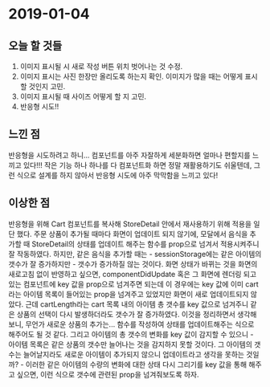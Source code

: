 # 2019-01-04

## 오늘 할 것들 
1. 이미지 표시될 시 새로 작성 버튼 위치 벗어나는 것 수정.
2. 이미지 표시는 사진 한장만 올리도록 하는지 확인. 이미지가 많을 때는 어떻게 표시할 것인지 고민.
3. 이미지 표시될 때 사이즈 어떻게 할 지 고민.
4. 반응형 시도!!


## 느낀 점

반응형을 시도하려고 하니... 컴포넌트를 아주 자잘하게 세분화하면 얼마나 편할지를 느끼고 있다!!!
작은 기능 하나 하나를 다 컴포넌트화 하면 정말 재활용하기도 쉬울텐데, 그런 식으로 설계를 하지 않아서 반응형 시도에 아주 막막함을 느끼고 있다!

## 이상한 점 

반응형을 위해 Cart 컴포넌트를 복사해 StoreDetail 안에서 재사용하기 위해 적용을 일단 했다. 주문 상품이 추가될 때마다 화면이 업데이트 되지 않기에, 모달에서 음식을 추가할 때 StoreDetail의 상태를 업데이트 해주는 함수를 prop으로 넘겨서 적용시켜주니 잘 작동하였다. 하지만, 같은 음식을 추가할 때는 - sessionStorage에는 같은 아이템의 갯수가 잘 증가하지만 - 갯수가 증가하질 않는 것이다. 화면 상태가 바뀌는 것을 화면의 새로고침 없이 반영하고 싶으면, componentDidUpdate 혹은 그 화면에 렌더링 되고있는 컴포넌트에 key 값을 prop으로 넘겨주면 되는데 이 경우에는 key 값에 이미 cart라는 아이템 목록이 들어있는 prop을 넘겨주고 있었지만 화면이 새로 업데이트되지 않았다. 근데 cartLength라는 cart 목록 내의 아이템 총 갯수를 key 값으로 넘겨주니 같은 상품의 선택이 다시 발생하더라도 갯수가 잘 증가하였다. 이것을 정리하면서 생각해보니, 무언가 새로운 상품의 추가는... 함수를 작성하여 상태를 업데이트해주는 식으로 해주어도 될 것 같다. 그리고 아이템의 총 갯수의 변화를 key 값이 감지할 수 있으니 - 아이템 목록은 같은 상품의 갯수만 늘어나는 것을 감지하지 못할 것이다. 그 아이템의 갯수는 늘어날지라도 새로운 아이템이 추가되지 않으니 업데이트라고 생각을 못하는 것일까? - 이러한 같은 아이템의 수량의 변화에 대한 상태 다시 그리기를 key 값을 통해 해주고 싶으면, 이런 식으로 갯수에 관련된 prop을 넘겨줘보도록 하자.
